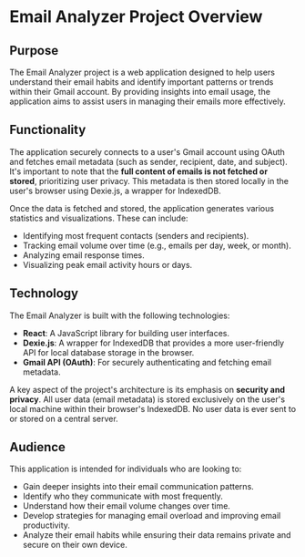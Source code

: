 # Email Analyzer Project Overview

## Purpose

The Email Analyzer project is a web application designed to help users understand their email habits and identify important patterns or trends within their Gmail account. By providing insights into email usage, the application aims to assist users in managing their emails more effectively.

## Functionality

The application securely connects to a user's Gmail account using OAuth and fetches email metadata (such as sender, recipient, date, and subject). It's important to note that the **full content of emails is not fetched or stored**, prioritizing user privacy. This metadata is then stored locally in the user's browser using Dexie.js, a wrapper for IndexedDB.

Once the data is fetched and stored, the application generates various statistics and visualizations. These can include:

*   Identifying most frequent contacts (senders and recipients).
*   Tracking email volume over time (e.g., emails per day, week, or month).
*   Analyzing email response times.
*   Visualizing peak email activity hours or days.

## Technology

The Email Analyzer is built with the following technologies:

*   **React**: A JavaScript library for building user interfaces.
*   **Dexie.js**: A wrapper for IndexedDB that provides a more user-friendly API for local database storage in the browser.
*   **Gmail API (OAuth)**: For securely authenticating and fetching email metadata.

A key aspect of the project's architecture is its emphasis on **security and privacy**. All user data (email metadata) is stored exclusively on the user's local machine within their browser's IndexedDB. No user data is ever sent to or stored on a central server.

## Audience

This application is intended for individuals who are looking to:

*   Gain deeper insights into their email communication patterns.
*   Identify who they communicate with most frequently.
*   Understand how their email volume changes over time.
*   Develop strategies for managing email overload and improving email productivity.
*   Analyze their email habits while ensuring their data remains private and secure on their own device.
